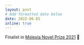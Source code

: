 ```yaml
---
layout: post
# Add formatted date below
date: 2022-06-01
inline: true
---
```


<!-- Write news below -->
Finalist in [Mslexia Novel Prize 2021](https://mslexia.co.uk/competitions/meet-the-winners/taint-by-emily-howes/) :tada: